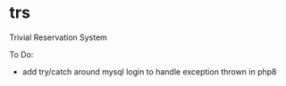 # trs
Trivial Reservation System

To Do:
  - add try/catch around mysql login to handle exception thrown in php8
